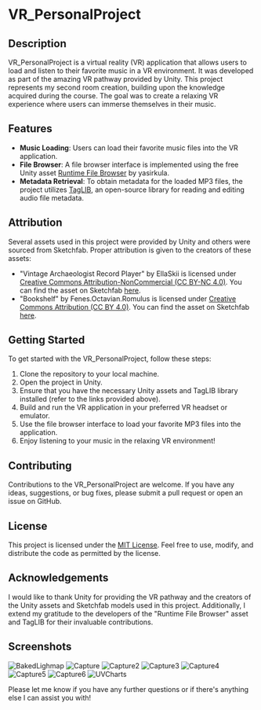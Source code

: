 # VR_PersonalProject

## Description
VR_PersonalProject is a virtual reality (VR) application that allows users to load and listen to their favorite music in a VR environment. It was developed as part of the amazing VR pathway provided by Unity. This project represents my second room creation, building upon the knowledge acquired during the course. The goal was to create a relaxing VR experience where users can immerse themselves in their music.

## Features
- **Music Loading**: Users can load their favorite music files into the VR application.
- **File Browser**: A file browser interface is implemented using the free Unity asset [Runtime File Browser](https://assetstore.unity.com/packages/p/runtime-file-browser-113006) by yasirkula.
- **Metadata Retrieval**: To obtain metadata for the loaded MP3 files, the project utilizes [TagLIB](https://github.com/mono/taglib-sharp), an open-source library for reading and editing audio file metadata.

## Attribution
Several assets used in this project were provided by Unity and others were sourced from Sketchfab. Proper attribution is given to the creators of these assets:

- "Vintage Archaeologist Record Player" by EllaSkii is licensed under [Creative Commons Attribution-NonCommercial (CC BY-NC 4.0)](http://creativecommons.org/licenses/by-nc/4.0/). You can find the asset on Sketchfab [here](https://skfb.ly/otRtE).
- "Bookshelf" by Fenes.Octavian.Romulus is licensed under [Creative Commons Attribution (CC BY 4.0)](http://creativecommons.org/licenses/by/4.0/). You can find the asset on Sketchfab [here](https://skfb.ly/6wUzB).

## Getting Started
To get started with the VR_PersonalProject, follow these steps:

1. Clone the repository to your local machine.
2. Open the project in Unity.
3. Ensure that you have the necessary Unity assets and TagLIB library installed (refer to the links provided above).
4. Build and run the VR application in your preferred VR headset or emulator.
5. Use the file browser interface to load your favorite MP3 files into the application.
6. Enjoy listening to your music in the relaxing VR environment!

## Contributing
Contributions to the VR_PersonalProject are welcome. If you have any ideas, suggestions, or bug fixes, please submit a pull request or open an issue on GitHub.

## License
This project is licensed under the [MIT License](LICENSE). Feel free to use, modify, and distribute the code as permitted by the license.

## Acknowledgements
I would like to thank Unity for providing the VR pathway and the creators of the Unity assets and Sketchfab models used in this project. Additionally, I extend my gratitude to the developers of the "Runtime File Browser" asset and TagLIB for their invaluable contributions.

## Screenshots
![BakedLighmap](https://github.com/DhiaSendi/VR_PersonalProject/assets/43573661/3b84c7f8-d54e-4583-8616-f9a34a1be971)
![Capture](https://github.com/DhiaSendi/VR_PersonalProject/assets/43573661/72f256c4-22af-471b-8995-04ae6f94f05e)
![Capture2](https://github.com/DhiaSendi/VR_PersonalProject/assets/43573661/315e0fcf-46cb-4120-96f3-1e0741305fc0)
![Capture3](https://github.com/DhiaSendi/VR_PersonalProject/assets/43573661/fbebc7f4-d93d-4772-aac0-11c56e9eb576)
![Capture4](https://github.com/DhiaSendi/VR_PersonalProject/assets/43573661/6ec4868a-9d09-48ad-8263-185e718107ee)
![Capture5](https://github.com/DhiaSendi/VR_PersonalProject/assets/43573661/bc10ea93-73aa-4d22-abb3-6db0964fa339)
![Capture6](https://github.com/DhiaSendi/VR_PersonalProject/assets/43573661/ea0f71ad-563f-4a33-ba42-ac94018834b9)
![UVCharts](https://github.com/DhiaSendi/VR_PersonalProject/assets/43573661/347ab976-e88b-437d-a78c-2a5b8e1dcadb)

Please let me know if you have any further questions or if there's anything else I can assist you with!
